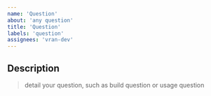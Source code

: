 ```yaml
---
name: 'Question'
about: 'any question'
title: 'Question'
labels: 'question'
assignees: 'vran-dev'
---
```


## Description

> detail your question, such as build question or usage question

